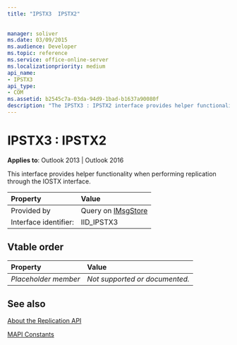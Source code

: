 ```yaml
---
title: "IPSTX3  IPSTX2"
 
 
manager: soliver
ms.date: 03/09/2015
ms.audience: Developer
ms.topic: reference
ms.service: office-online-server
ms.localizationpriority: medium
api_name:
- IPSTX3
api_type:
- COM
ms.assetid: b2545c7a-03da-94d9-1bad-b1637a90080f
description: "The IPSTX3 : IPSTX2 interface provides helper functionality when performing replication through the IOSTX interface."
---
```


# IPSTX3 : IPSTX2

  
  
**Applies to**: Outlook 2013 | Outlook 2016 
  
This interface provides helper functionality when performing replication through the IOSTX interface.
  
|Property |Value |
|:-----|:-----|
|Provided by  <br/> |Query on [IMsgStore](imsgstoreimapiprop.md) <br/> |
|Interface identifier:  <br/> |IID_IPSTX3  <br/> |
   
## Vtable order

|Property |Value |
|:-----|:-----|
| *Placeholder member*  <br/> | *Not supported or documented.*  <br/> |
   
## See also



[About the Replication API](about-the-replication-api.md)
  
[MAPI Constants](mapi-constants.md)

